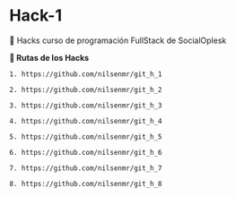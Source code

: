 # Hack-1
:bookmark: Hacks curso de programación FullStack de SocialOplesk

**:page_with_curl: Rutas de los Hacks** 

```
1. https://github.com/nilsenmr/git_h_1
```
```
2. https://github.com/nilsenmr/git_h_2
```
```
3. https://github.com/nilsenmr/git_h_3
```
```
4. https://github.com/nilsenmr/git_h_4
```
```
5. https://github.com/nilsenmr/git_h_5
```
```
6. https://github.com/nilsenmr/git_h_6
```
```
7. https://github.com/nilsenmr/git_h_7
```
```
8. https://github.com/nilsenmr/git_h_8
```
